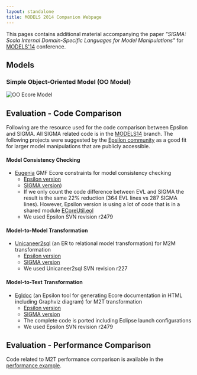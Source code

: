 ```yaml
---
layout: standalone
title: MODELS 2014 Companion Webpage
---
```


This pages contains additional material accompanying the paper _"SIGMA: Scala Internal Domain-Specific Languages for Model Manipulations"_ for [MODELS'14](http://www.modelsconference.org/) conference.

## Models

### Simple Object-Oriented Model (OO Model)

![OO Ecore Model](images/MODELS14/OO.ecorediag.png "OO Ecore Model")


## Evaluation - Code Comparison

Following are the resource used for the code comparison between Epsilon and SIGMA.
All SIGMA related code is in the [MODELS14](https://github.com/fikovnik/Sigma/tree/feature/MODELS14) branch.
The following projects were suggested by the [Epsilon community](http://www.eclipse.org/forums/index.php?t=rview&goto=1235103) as a good fit for larger model manipulations that are publicly accessible.

#### Model Consistency Checking
*  [Eugenia](http://www.eclipse.org/epsilon/doc/eugenia/) GMF Ecore constraints for model consistency checking 
    * [Epsilon version](https://dev.eclipse.org/svnroot/modeling/org.eclipse.epsilon/trunk/plugins/org.eclipse.epsilon.eugenia/transformations/ECore2GMF.evl)
    * [SIGMA version](https://github.com/fikovnik/Sigma/blob/feature/MODELS14/examples/fr.unice.i3s.sigma.examples.models14/src/fr/unice/i3s/sigma/examples/models14/validation/ECore2GML.scala))
    * If we only count the code difference between EVL and SIGMA the result is the same 22% reduction (364 EVL lines vs 287 SIGMA lines). However, Epsilon version is using a lot of code that is in a shared module [ECoreUtil.eol](https://dev.eclipse.org/svnroot/modeling/org.eclipse.epsilon/trunk/plugins/org.eclipse.epsilon.eugenia/transformations/ECoreUtil.eol)
    * We used Epsilon SVN revision r2479

#### Model-to-Model Transformation

* [Unicaneer2sql](https://code.google.com/p/unicaneer2sql/) (an ER to relational model transformation) for M2M transformation
    * [Epsilon version](https://code.google.com/p/unicaneer2sql/source/browse/trunk/Software/es.unican.moses.transformations.db.eer2relational/Transformations/eer2relational.etl)
    * [SIGMA version](https://github.com/fikovnik/Sigma/blob/feature/MODELS14/examples/fr.unice.i3s.sigma.examples.models14/src/fr/unice/i3s/sigma/examples/models14/m2m/EER2Relational.scala)
    * We used Unicaneer2sql SVN revision r227

#### Model-to-Text Transformation

* [Egldoc](https://wiki.eclipse.org/EDT:EGLDoc) (an Epsilon tool for generating Ecore documentation in HTML including Graphviz diagram) for M2T transformation 
    * [Epsilon version](https://dev.eclipse.org/svnroot/modeling/org.eclipse.epsilon/trunk/examples/org.eclipse.epsilon.examples.egldoc/)
    * [SIGMA version](https://github.com/fikovnik/Sigma/tree/feature/MODELS14/examples/fr.unice.i3s.sigma.examples.sigmadoc)
    * The complete code is ported including Eclipse launch configurations
    * We used Epsilon SVN revision r2479

## Evaluation - Performance Comparison

Code related to M2T performance comparison is available in the [performance example](https://github.com/fikovnik/Sigma/tree/feature/MODELS14/examples/fr.unice.i3s.sigma.examples.performance).